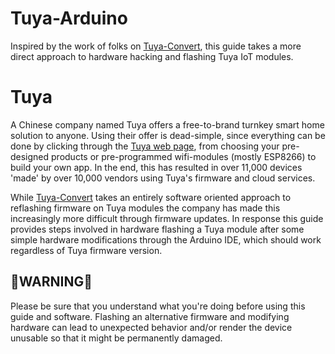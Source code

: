 # Tuya-Arduino
Inspired by the work of folks on [Tuya-Convert](https://github.com/ct-Open-Source/tuya-convert), this guide takes a more direct approach to hardware hacking and flashing Tuya IoT modules. 

# Tuya

A Chinese company named Tuya offers a free-to-brand turnkey smart home solution to anyone. Using their offer is dead-simple, since everything can be done by clicking through the [Tuya web page](https://en.tuya.com/), from choosing your pre-designed products or pre-programmed wifi-modules (mostly ESP8266) to build your own app. In the end, this has resulted in over 11,000 devices 'made' by over 10,000 vendors using Tuya's firmware and cloud services.

While [Tuya-Convert](https://github.com/ct-Open-Source/tuya-convert) takes an entirely software oriented approach to reflashing firmware on Tuya modules the company has made this increasingly more difficult through firmware updates. In response this guide provides steps involved in hardware flashing a Tuya module after some simple hardware modifications through the Arduino IDE, which should work regardless of Tuya firmware version.

## 🚨WARNING🚨
Please be sure that you understand what you're doing before using this guide and software. Flashing an alternative firmware and modifying hardware can lead to unexpected behavior and/or render the device unusable so that it might be permanently damaged.
